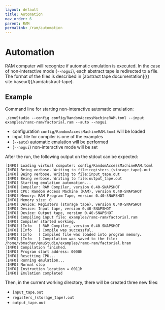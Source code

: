 ```yaml
---
layout: default
title: Automation
nav_order: 6
parent: RAM
permalink: /ram/automation
---
```


# Automation

RAM computer will recognize if automatic emulation is executed. In the case of non-interactive mode (`--nogui`),
each abstract tape is redirected to a file. The format of the files is described in [abstract tape documentation]({{ site.baseurl}}/ram/abstract-tape).

## Example

Command line for starting non-interactive automatic emulation:

    ./emuStudio --config config/RandomAccessMachineRAM.toml --input examples/ramc-ram/factorial.ram --auto --nogui

- configuration `config/RandomAccessMachineRAM.toml` will be loaded
- input file for compiler is one of the examples
- (`--auto`) automatic emulation will be performed
- (`--nogui`) non-interactive mode will be set

After the run, the following output on the stdout can be expected:

```
[INFO] Loading virtual computer: config/RandomAccessMachineRAM.toml
[INFO] Being verbose. Writing to file:registers_(storage_tape).out
[INFO] Being verbose. Writing to file:input_tape.out
[INFO] Being verbose. Writing to file:output_tape.out
[INFO] Starting emulation automation...
[INFO] Compiler: RAM Compiler, version 0.40-SNAPSHOT
[INFO] CPU: Random Access Machine (RAM), version 0.40-SNAPSHOT
[INFO] Memory: RAM Program Tape, version 0.40-SNAPSHOT
[INFO] Memory size: 0
[INFO] Device: Registers (storage tape), version 0.40-SNAPSHOT
[INFO] Device: Input tape, version 0.40-SNAPSHOT
[INFO] Device: Output tape, version 0.40-SNAPSHOT
[INFO] Compiling input file: examples/ramc-ram/factorial.ram
[INFO] Compiler started working.
[INFO] [Info   ] RAM Compiler, version 0.40-SNAPSHOT
[INFO] [Info   ] Compile was successful.
[INFO] [Info   ] Compiled file was loaded into program memory.
[INFO] [Info   ] Compilation was saved to the file: /home/vbmacher/emuStudio/examples/ramc-ram/factorial.bram
[INFO] Compilation finished.
[INFO] Program start address: 0000h
[INFO] Resetting CPU...
[INFO] Running emulation...
[INFO] Normal stop
[INFO] Instruction location = 0011h
[INFO] Emulation completed
```

Then, in the current working directory, there will be created three new files:

- `input_tape.out`
- `registers_(storage_tape).out`
- `output_tape.out`
